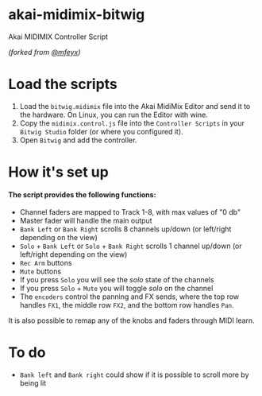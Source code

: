 # akai-midimix-bitwig
Akai MIDIMIX Controller Script 

_(forked from [@mfeyx](https://github.com/mfeyx/akai-midimix-bitwig))_

# Load the scripts

1. Load the `bitwig.midimix` file into the Akai MidiMix Editor and send it to the hardware. On Linux, you can run the Editor with wine.
2. Copy the `midimix.control.js` file into the `Controller Scripts` in your `Bitwig Studio` folder (or where you configured it).
3. Open `Bitwig` and add the controller.

# How it's set up

#### The script provides the following functions:

- Channel faders are mapped to Track 1-8, with max values of "0 db"
- Master fader will handle the main output
- `Bank Left` or `Bank Right` scrolls 8 channels up/down (or left/right depending on the view)
- `Solo` + `Bank Left` or  `Solo` + `Bank Right` scrolls 1 channel up/down (or left/right depending on the view)
- `Rec Arm` buttons
- `Mute` buttons
- If you press `Solo` you will see the *solo* state of the channels
- If you press `Solo` + `Mute` you will toggle *solo* on the channel
- The `encoders` control the panning and FX sends, where the top row handles `FX1`, the middle row `FX2`, and the bottom row handles `Pan`.

It is also possible to remap any of the knobs and faders through MIDI learn.

# To do
- `Bank left` and `Bank right` could show if it is possible to scroll more by being lit
